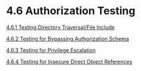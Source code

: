 # 4.6 Authorization Testing

[4.6.1 Testing Directory Traversal/File Include](4.6.1_Testing_Directory_Traversal_File_Include.md)

[4.6.2 Testing for Bypassing Authorization Schema](4.6.2_Testing_for_Bypassing_Authorization_Schema.md)

[4.6.3 Testing for Privilege Escalation](4.6.3_Testing_for_Privilege_Escalation.md)

[4.6.4 Testing for Insecure Direct Object References](4.6.4_Testing_for_Insecure_Direct_Object_References.md)
